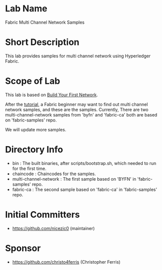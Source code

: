 # Lab Name
Fabric Multi Channel Network Samples

# Short Description
This lab provides samples for multi channel network using Hyperledger Fabric.

# Scope of Lab
This lab is based on [Build Your First Network](https://github.com/hyperledger/fabric-samples).

After the [tutorial](https://hyperledger-fabric.readthedocs.io/en/latest/build_network.html), a Fabric beginner may want to find out multi channel network samples, and these are the samples.
Currently, There are two multi-channel-network samples from 'byfn' and 'fabric-ca' both are based on 'fabric-samples' repo.

We will update more samples.

# Directory Info
* bin : The built binaries, after scripts/bootstrap.sh, which needed to run for the first time.
* chaincode : Chaincodes for the samples.
* multi-channel-network : The first sample based on 'BYFN' in 'fabric-samples' repo.
* fabric-ca : The second sample based on 'fabric-ca' in 'fabric-samples' repo.

# Initial Committers
- https://github.com/nicezic0 (maintainer)

# Sponsor
- https://github.com/christo4ferris (Christopher Ferris)
